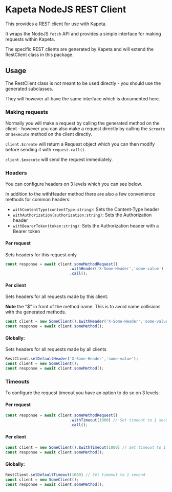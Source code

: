 # Kapeta NodeJS REST Client

This provides a REST client for use with Kapeta.

It wraps the NodeJS ```fetch``` API and provides a simple interface for making requests within Kapeta.

The specific REST clients are generated by Kapeta and will extend the RestClient class in this package.

## Usage

The RestClient class is not meant to be used directly - you should use the generated subclasses.

They will however all have the same interface which is documented here.

### Making requests

Normally you will make a request by calling the generated method on the client - however you can also make a request directly by calling 
the ```$create``` or ```$execute``` method on the client directly.

```client.$create``` will return a Request object which you can then modify before sending it with ```request.call()```.
    
```client.$execute``` will send the request immediately.
    

### Headers

You can configure headers on 3 levels which you can see below.

In addition to the withHeader method there are also a few convenience methods for common headers:
- ```withContentType(contentType:string)```: Sets the Content-Type header
- ```withAuthorization(authorization:string)```: Sets the Authorization header
- ```withBearerToken(token:string)```: Sets the Authorization header with a Bearer token


#### Per request
Sets headers for this request only
```typescript
const response = await client.someMethodRequest()
                            .withHeader('X-Some-Header','some-value')
                            .call();
```
#### Per client
Sets headers for all requests made by this client. 

**Note** the "$" in front of the method name.
This is to avoid name collisions with the generated methods.
```typescript
const client = new SomeClient().$withHeader('X-Some-Header','some-value');
const response = await client.someMethod();
```
#### Globally:
Sets headers for all requests made by all clients
```typescript
RestClient.setDefaultHeader('X-Some-Header','some-value');
const client = new SomeClient();
const response = await client.someMethod();
```

### Timeouts
To configure the request timeout you have an option to do so on 3 levels:

#### Per request
```typescript
const response = await client.someMethodRequest()
                            .withTimeout(1000) // Set timeout to 1 second
                            .call();
```
#### Per client
```typescript
const client = new SomeClient().$withTimeout(1000) // Set timeout to 1 second
const response = await client.someMethod();
```
#### Globally: 
```typescript
RestClient.setDefaultTimeout(1000) // Set timeout to 1 second
const client = new SomeClient();
const response = await client.someMethod();
```




